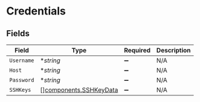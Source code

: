 # Credentials


## Fields

| Field                                                            | Type                                                             | Required                                                         | Description                                                      |
| ---------------------------------------------------------------- | ---------------------------------------------------------------- | ---------------------------------------------------------------- | ---------------------------------------------------------------- |
| `Username`                                                       | **string*                                                        | :heavy_minus_sign:                                               | N/A                                                              |
| `Host`                                                           | **string*                                                        | :heavy_minus_sign:                                               | N/A                                                              |
| `Password`                                                       | **string*                                                        | :heavy_minus_sign:                                               | N/A                                                              |
| `SSHKeys`                                                        | [][components.SSHKeyData](../../models/components/sshkeydata.md) | :heavy_minus_sign:                                               | N/A                                                              |
